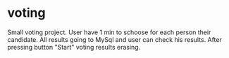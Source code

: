 # voting

Small voting project. User have 1 min to schoose for each person their candidate.
All results going to MySql and user can check his results. 
After pressing button "Start" voting results erasing.

